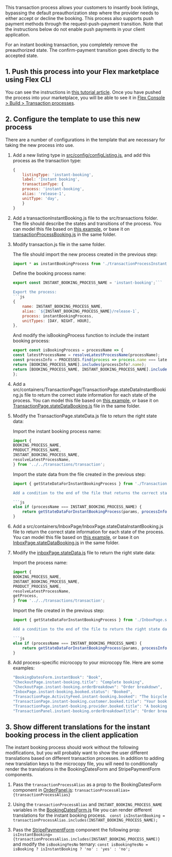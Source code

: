 This transaction process allows your customers to insantly book listings, bypassing the default preauthorization step where the provider needs to either accept or decline the booking. This process also supports push payment methods through the request-push-payment transition. Note that the instructions below do not enable push payments in your client application.

For an instant booking transaction, you completely remove the preauthorized state. The confirm-payment transition goes directly to the accepted state. 

## 1. Push this process into your Flex marketplace using Flex CLI

You can see the instructions in [this tutorial article](https://www.sharetribe.com/docs/tutorial/create-transaction-process/). Once you have pushed the process into your marketplace, you will be able to see it in [Flex Console > Build > Transaction processes](https://flex-console.sharetribe.com/transaction-processes/).

## 2. Configure the template to use this new process

There are a number of configurations in the template that are necessary for taking the new process into use.


1. Add a new listing type in [src/config/configListing.js](https://github.com/sharetribe/web-template/blob/main/src/config/configListing.js), and add this process as the transaction type:

    ```js
    {
        listingType: 'instant-booking',
        label: 'Instant booking',
        transactionType: {
        process: 'instant-booking',
        alias: 'release-1',
        unitType: 'day',
        }
    }
    ```

2. Add a transactionInstantBooking.js file to the src/transactions folder. The file should describe the states and transitions of the process. You can model this file based on [this example](https://gist.github.com/shareoc/cecbc95d3200602854f54fb30a596589), or base it on [transactionProcessBooking.js](https://github.com/sharetribe/web-template/blob/main/src/transactions/transactionProcessBooking.js) in the same folder.

3. Modify transaction.js file in the same folder. 

    The file should import the new process created in the previous step:
    ```js
    import * as instantBookingProcess from './transactionProcessInstantBooking';
    ```

    Define the booking process name:
    ```js 
    export const INSTANT_BOOKING_PROCESS_NAME = 'instant-booking';```

    Export the process:
    ```js
    {
        name: INSTANT_BOOKING_PROCESS_NAME,
        alias: `${INSTANT_BOOKING_PROCESS_NAME}/release-1`,
        process: instantBookingProcess,
        unitTypes: [DAY, NIGHT, HOUR],
    },
    ```

    And modify the isBookingProcess function to include the instant booking process:

    ```js
    export const isBookingProcess = processName => {
    const latestProcessName = resolveLatestProcessName(processName);
    const processInfo = PROCESSES.find(process => process.name === latestProcessName);
    return [BOOKING_PROCESS_NAME].includes(processInfo?.name);
    return [BOOKING_PROCESS_NAME, INSTANT_BOOKING_PROCESS_NAME].includes(processInfo?.name);
    };
    ```

4. Add a src/containers/TransactionPage/TransactionPage.stateDataInstantBooking.js file to return the correct state information for each state of the process. You can model this file based on [this example](https://gist.github.com/shareoc/b8c0b1cdecf53b25ac158ffae5676d6a), or base it on [TransactionPage.stateDataBooking.js](https://github.com/sharetribe/web-template/blob/main/src/containers/TransactionPage/TransactionPage.stateDataBooking.js) file in the same folder.

5. Modify the TransactionPage.stateData.js file to return the right state data:

    Import the instant booking process name:

    ```js
    import {
    BOOKING_PROCESS_NAME,
    PRODUCT_PROCESS_NAME,
    INSTANT_BOOKING_PROCESS_NAME,
    resolveLatestProcessName,
    } from '../../transactions/transaction';
    ```

    Import the state data from the file created in the previous step:

    ```js 
    import { getStateDataForInstantBookingProcess } from './TransactionPage.stateDataInstantBooking.js';```

    Add a condition to the end of the file that returns the correct state data:

    ```js
    else if (processName === INSTANT_BOOKING_PROCESS_NAME) {
        return getStateDataForInstantBookingProcess(params, processInfo());
    }
    ```

6. Add a src/containers/InboxPage/InboxPage.stateDataInstantBooking.js file to return the correct state information for each state of the process. You can model this file based on [this example](https://gist.github.com/shareoc/eb018f18c087b158de77c0c71327a50b), or base it on [InboxPage.stateDataBooking.js](https://github.com/sharetribe/web-template/blob/main/src/containers/InboxPage/InboxPage.stateDataBooking.js) in the same folder.

7. Modify the [inboxPage.stateData.js](https://github.com/sharetribe/web-template/blob/main/src/containers/InboxPage/InboxPage.stateData.js) file to return the right state data:

    Import the process name:

    ```js
    import {
    BOOKING_PROCESS_NAME,
    INSTANT_BOOKING_PROCESS_NAME,
    PRODUCT_PROCESS_NAME,
    resolveLatestProcessName,
    getProcess,
    } from '../../transactions/transaction';
    ```

    Import the file created in the previous step:

    ```js 
    import { getStateDataForInstantBookingProcess } from './InboxPage.stateDataInstantBooking.js';```

    Add a condition to the end of the file to return the right state data:

    ```js
    else if (processName === INSTANT_BOOKING_PROCESS_NAME) {
        return getStateDataForInstantBookingProcess(params, processInfo());
    } 
    ```

8. Add process-specific microcopy to your microcopy file. Here are some examples:

    ```js
    "BookingDatesForm.instantBook": "Book",
    "CheckoutPage.instant-booking.title": "Complete booking",
    "CheckoutPage.instant-booking.orderBreakdown": "Order breakdown",
    "InboxPage.instant-booking.booked.status": "Booked",
    "TransactionPage.ActivityFeed.instant-booking.booked": "The bicycle was booked by {otherUsersName}",
    "TransactionPage.instant-booking.customer.booked.title": "Your booking was succesful!",
    "TransactionPage.instant-booking.provider.booked.title": "A booking was made by {customerName}",
    "TransactionPanel.instant-booking.orderBreakdownTitle": "Order breakdown",
    ```


## 3. Show different translations for the instant booking process in the client application

The instant booking process should work without the following modifications, but you will probably want to show the user different translations based on different transaction processes. In addition to adding new translation keys to the microcopy file, you will need to conditionally render the translations in the BookingDatesForm and StripePaymentForm components. 

1. Pass the `transactionProcessAlias` as a prop to the BookingDatesForm component in [OrderPanel.js](https://github.com/sharetribe/web-template/blob/main/src/components/OrderPanel/OrderPanel.js#L236-L253): `transactionProcessAlias={transactionProcessAlias}`

2. Using the `transactionProcessAlias` and `INSTANT_BOOKING_PROCESS_NAME` variables in the [BookingDatesForm.js](https://github.com/sharetribe/web-template/blob/main/src/components/OrderPanel/BookingDatesForm/BookingDatesForm.js) file you can render different translations for the instant booking process.
` const isInstantBooking = transactionProcessAlias.includes(INSTANT_BOOKING_PROCESS_NAME);`

3. Pass the [StripePaymentForm](https://github.com/sharetribe/web-template/blob/main/src/containers/CheckoutPage/StripePaymentForm/StripePaymentForm.js) component the following prop:
`isInstantBooking={transactionProcessAlias.includes(INSTANT_BOOKING_PROCESS_NAME)}`
and modify the `isBookingYesNo` ternary:  `const isBookingYesNo = isBooking ? isInstantBooking ? 'no' : 'yes' : 'no';`
